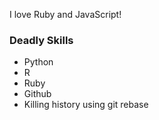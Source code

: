 I love Ruby and JavaScript!

### Deadly Skills
* Python
* R
* Ruby
* Github
* Killing history using git rebase
